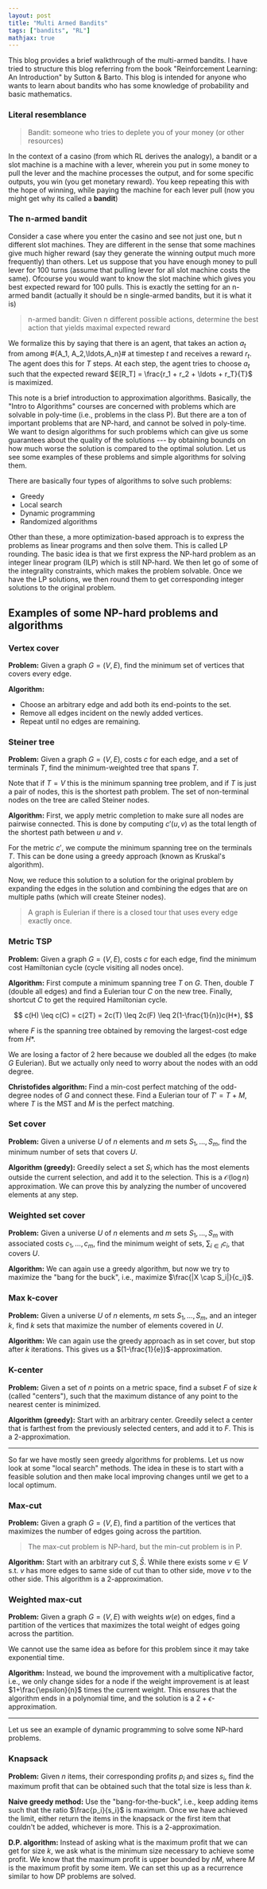 ```yaml
---
layout: post
title: "Multi Armed Bandits"
tags: ["bandits", "RL"]
mathjax: true
---
```


This blog provides a brief walkthrough of the multi-armed bandits. I have tried to structure
this blog referring from the book "Reinforcement Learning: An Introduction" by Sutton & Barto.
This blog is intended for anyone who wants to learn about bandits who has some knowledge of probability
and basic mathematics.

### Literal resemblance

> Bandit: someone who tries to deplete you of your money (or other resources)

In the context of a casino (from which RL derives the analogy), a bandit or a slot machine
is a machine with a lever, wherein you put in some money to pull the lever and the machine 
processes the output, and for some specific outputs, you win (you get monetary reward). You keep
repeating this with the hope of winning, while paying the machine for each lever pull (now you might
get why its called a **bandit**)

### The n-armed bandit

Consider a case where you enter the casino and see not just one, but n different slot machines. They
are different in the sense that some machines give much higher reward (say they generate the winning 
output much more frequently) than others. Let us suppose that you have enough money to pull lever for 
100 turns (assume that pulling lever for all slot machine costs the same). Ofcourse you would want to 
know the slot machine which gives you best expected reward for 100 pulls. This is exactly the
setting for an n-armed bandit (actually it should be n single-armed bandits, but it is what it is)

> n-armed bandit: Given n different possible actions, determine the best action that yields maximal expected reward

We formalize this by saying that there is an agent, that takes an action $a_t$ from among #{A_1, A_2,\ldots,A_n}#
at timestep $t$ and receives a reward $r_t$. The agent does this for $T$ steps. At each step, the agent 
tries to choose $a_t$ such that the expected reward $E[R_T] = \frac{r_1 + r_2 + \ldots + r_T}{T}$ is maximized. 

This note is a brief introduction to approximation algorithms. Basically, the "Intro to
Algorithms" courses are concerned with problems which are solvable in poly-time (i.e., problems
in the class P). But there are a ton of important problems that are NP-hard, and cannot
be solved in poly-time. We want to design algorithms for such problems which can give us
some guarantees about the quality of the solutions --- by obtaining bounds on how much
worse the solution is compared to the optimal solution. Let us see some examples of these
problems and simple algorithms for solving them.

There are basically four types of algorithms to solve such problems:

* Greedy
* Local search
* Dynamic programming
* Randomized algorithms

Other than these, a more optimization-based approach is to express the problems as linear
programs and then solve them. This is called LP rounding. The basic idea is that we first
express the NP-hard problem as an integer linear program (ILP) which is still NP-hard. We
then let go of some of the integrality constraints, which makes the problem solvable. Once
we have the LP solutions, we then round them to get corresponding integer solutions to the
original problem.

## Examples of some NP-hard problems and algorithms

### Vertex cover

**Problem:** Given a graph $G = (V,E)$, find the minimum set of vertices that covers every edge.

**Algorithm:**

- Choose an arbitrary edge and add both its end-points to the set.
- Remove all edges incident on the newly added vertices.
- Repeat until no edges are remaining.

### Steiner tree

**Problem:** Given a graph $G = (V,E)$, costs $c$ for each edge, and a set of terminals $T$, find
the minimum-weighted tree that spans $T$.

Note that if $T = V$ this is the minimum spanning tree problem, and if $T$ is just a pair of nodes,
this is the shortest path problem. The set of non-terminal nodes on the tree are called Steiner nodes.

**Algorithm:** First, we apply metric completion to make sure all nodes are pairwise connected. This
is done by computing $c'(u,v)$ as the total length of the shortest path between $u$ and $v$.

For the metric $c'$, we compute the minimum spanning tree on the terminals $T$. This can be done using
a greedy approach (known as Kruskal's algorithm).

Now, we reduce this solution to a solution for the original problem by expanding the edges in the 
solution and combining the edges that are on multiple paths (which will create Steiner nodes).

> A graph is Eulerian if there is a closed tour that uses every edge exactly once.

### Metric TSP

**Problem:** Given a graph $G = (V,E)$, costs $c$ for each edge, find the minimum cost Hamiltonian
cycle (cycle visiting all nodes once).

**Algorithm:** First compute a minimum spanning tree $T$ on $G$. Then, double $T$ (double all edges)
and find a Eulerian tour $C$ on the new tree. Finally, shortcut $C$ to get the required Hamiltonian
cycle.

$$ c(H) \leq c(C) = c(2T) = 2c(T) \leq 2c(F) \leq 2(1-\frac{1}{n})c(H*), $$

where $F$ is the spanning tree obtained by removing the largest-cost edge from $H*$.

We are losing a factor of 2 here because we doubled all the edges (to make $G$ Eulerian). But we actually
only need to worry about the nodes with an odd degree.

**Christofides algorithm:** Find a min-cost perfect matching of the odd-degree nodes of $G$ and connect these.
Find a Eulerian tour of $T' = T + M$, where $T$ is the MST and $M$ is the perfect matching.

### Set cover

**Problem:** Given a universe $U$ of $n$ elements and $m$ sets $S_1,\ldots,S_m$, find the minimum
number of sets that covers $U$.

**Algorithm (greedy):** Greedily select a set $S_i$ which has the most elements outside the current
selection, and add it to the selection. This is a $\mathcal{O}(\log n)$ approximation. We can prove this
by analyzing the number of uncovered elements at any step.

### Weighted set cover

**Problem:** Given a universe $U$ of $n$ elements and $m$ sets $S_1,\ldots,S_m$ with associated costs
$c_1,\ldots,c_m$, find the minimum weight of sets, $\sum_{i\in I}c_i$, that covers $U$.

**Algorithm:** We can again use a greedy algorithm, but now we try to maximize the "bang for the buck",
i.e., maximize $\frac{|X \cap S_i|}{c_i}$.

### Max k-cover

**Problem:** Given a universe $U$ of $n$ elements, $m$ sets $S_1,\ldots,S_m$, and an integer $k$, 
find $k$ sets that maximize the number of elements covered in $U$.

**Algorithm:** We can again use the greedy approach as in set cover, but stop after $k$ iterations.
This gives us a $(1-\frac{1}{e})$-approximation.

### K-center

**Problem:** Given a set of $n$ points on a metric space, find a subset $F$ of size $k$ (called "centers"), such that
the maximum distance of any point to the nearest center is minimized.

**Algorithm (greedy):** Start with an arbitrary center. Greedily select a center that is farthest from
the previously selected centers, and add it to $F$. This is a 2-approximation.

---

So far we have mostly seen greedy algorithms for problems. Let us now look at some "local search" methods.
The idea in these is to start with a feasible solution and then make local improving changes
until we get to a local optimum.

### Max-cut

**Problem:** Given a graph $G=(V,E)$, find a partition of the vertices that maximizes the number
of edges going across the partition.

> The max-cut problem is NP-hard, but the min-cut problem is in P.

**Algorithm:** Start with an arbitrary cut $S, \bar{S}$. While there exists some $v \in V$ s.t. $v$
has more edges to same side of cut than to other side, move $v$ to the other side. This algorithm is
a 2-approximation.

### Weighted max-cut

**Problem:** Given a graph $G=(V,E)$ with weights $w(e)$ on edges, find a partition of the vertices that 
maximizes the total weight of edges going across the partition.

We cannot use the same idea as before for this problem since it may take exponential time.

**Algorithm:** Instead, we bound the improvement with a multiplicative factor, i.e., we only
change sides for a node if the weight improvement is at least $1+\frac{\epsilon}{n}$ times the
current weight. This ensures that the algorithm ends in a polynomial time, and the solution is
a $2+\epsilon$-approximation.

---

Let us see an example of dynamic programming to solve some NP-hard problems.

### Knapsack

**Problem:** Given $n$ items, their corresponding profits $p_i$ and sizes $s_i$, find the maximum
profit that can be obtained such that the total size is less than $k$.

**Naive greedy method:** Use the "bang-for-the-buck", i.e., keep adding items such that the ratio
$\frac{p_i}{s_i}$ is maximum. Once we have achieved the limit, either return the items in the
knapsack or the first item that couldn't be added, whichever is more. This is a 2-approximation.

**D.P. algorithm:** Instead of asking what is the maximum profit that we can get for size $k$, we
ask what is the minimum size necessary to achieve some profit. We know that the maximum profit is upper
bounded by $nM$, where $M$ is the maximum profit by some item. We can set this up as a recurrence
similar to how DP problems are solved.
